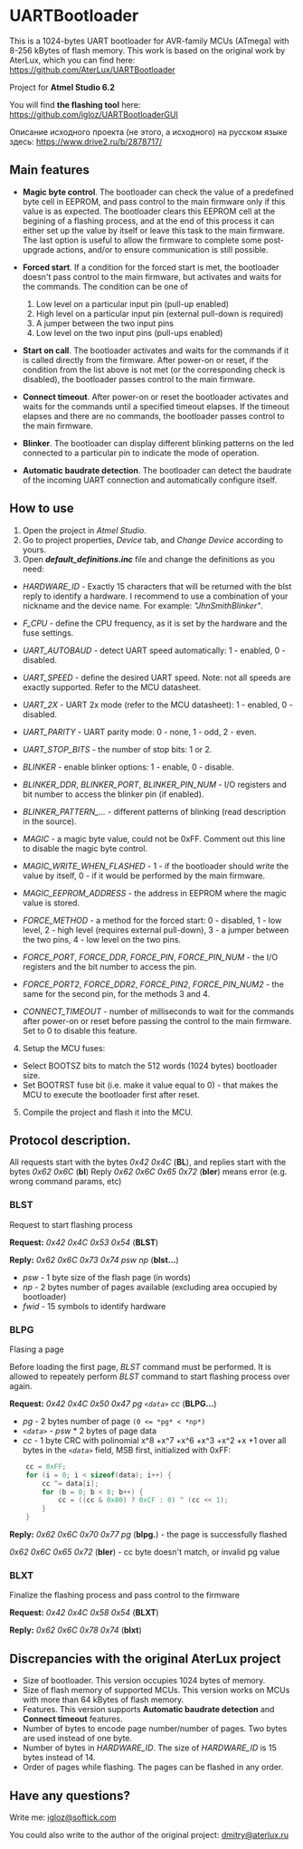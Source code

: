 # UARTBootloader
This is a 1024-bytes UART bootloader for AVR-family MCUs (ATmega) with 8-256 kBytes of flash memory.
This work is based on the original work by AterLux, which you can find here: https://github.com/AterLux/UARTBootloader

Project for **Atmel Studio 6.2**

You will find **the flashing tool** here: https://github.com/igloz/UARTBootloaderGUI

Описание исходного проекта (не этого, а исходного) на русском языке здесь: https://www.drive2.ru/b/2878717/

## Main features

* **Magic byte control**. The bootloader can check the value of a predefined byte cell in EEPROM, and pass control to the main firmware only if this value is as expected.
The bootloader clears this EEPROM cell at the begining of a flashing process, and at the end of this process it can either set up the value by itself or leave this task to the main firmware.
The last option is useful to allow the firmware to complete some post-upgrade actions, and/or to ensure communication is still possible.   

* **Forced start**. If a condition for the forced start is met, the bootloader doesn't pass control to the main firmware, but activates and waits for the commands. The condition can be one of
  1. Low level on a particular input pin (pull-up enabled)
  2. High level on a particular input pin (external pull-down is required)
  3. A jumper between the two input pins
  4. Low level on the two input pins (pull-ups enabled)

* **Start on call**. The bootloader activates and waits for the commands if it is called directly from the firmware. 
After power-on or reset, if the condition from the list above is not met (or the corresponding check is disabled), the bootloader passes control to the main firmware.

* **Connect timeout**. After power-on or reset the bootloader activates and waits for the commands until a specified timeout elapses.
If the timeout elapses and there are no commands, the bootloader passes control to the main firmware.

* **Blinker**. The bootloader can display different blinking patterns on the led connected to a particular pin to indicate the mode of operation.

* **Automatic baudrate detection**. The bootloader can detect the baudrate of the incoming UART connection and automatically configure itself.

## How to use

1. Open the project in *Atmel Studio*.
2. Go to project properties, *Device* tab, and *Change Device* according to yours.
3. Open ***default_definitions.inc*** file and change the definitions as you need:
  * *HARDWARE_ID* - Exactly 15 characters that will be returned with the blst reply to identify a hardware. I recommend to use a combination of your nickname and the device name. For example: *"JhnSmithBlinker"*.
  * *F_CPU* - define the CPU frequency, as it is set by the hardware and the fuse settings.
  * *UART_AUTOBAUD* - detect UART speed automatically: 1 - enabled, 0 - disabled.
  * *UART_SPEED* - define the desired UART speed. Note: not all speeds are exactly supported. Refer to the MCU datasheet.
  * *UART_2X* - UART 2x mode (refer to the MCU datasheet): 1 - enabled, 0 - disabled.
  * *UART_PARITY* - UART parity mode: 0 - none, 1 - odd, 2 - even.
  * *UART_STOP_BITS* - the number of stop bits: 1 or 2.
  
  * *BLINKER* - enable blinker options: 1 - enable, 0 - disable.
  * *BLINKER_DDR*, *BLINKER_PORT*, *BLINKER_PIN_NUM* - I/O registers and bit number to access the blinker pin (if enabled).
  * *BLINKER_PATTERN_...* - different patterns of blinking (read description in the source).
  
  * *MAGIC* - a magic byte value, could not be 0xFF. Comment out this line to disable the magic byte control.
  * *MAGIC_WRITE_WHEN_FLASHED* - 1 - if the bootloader should write the value by itself, 0 - if it would be performed by the main firmware.
  * *MAGIC_EEPROM_ADDRESS* - the address in EEPROM where the magic value is stored.

  * *FORCE_METHOD* - a method for the forced start: 0 - disabled, 1 - low level, 2 - high level (requires external pull-down), 3 - a jumper between the two pins, 4 - low level on the two pins.
  * *FORCE_PORT*, *FORCE_DDR*, *FORCE_PIN*, *FORCE_PIN_NUM* - the I/O registers and the bit number to access the pin.
  * *FORCE_PORT2*, *FORCE_DDR2*, *FORCE_PIN2*, *FORCE_PIN_NUM2* - the same for the second pin, for the methods 3 and 4.

  * *CONNECT_TIMEOUT* - number of milliseconds to wait for the commands after power-on or reset before passing the control to the main firmware. Set to 0 to disable this feature.
4. Setup the MCU fuses:
  * Select BOOTSZ bits to match the 512 words (1024 bytes) bootloader size.
  * Set BOOTRST fuse bit (i.e. make it value equal to 0) - that makes the MCU to execute the bootloader first after reset.
5. Compile the project and flash it into the MCU.

## Protocol description. 

All requests start with the bytes *0x42 0x4C* (**BL**), and replies start with the bytes *0x62 0x6C* (**bl**)
Reply *0x62 0x6C 0x65 0x72* (**bler**) means error (e.g. wrong command params, etc)
   
### BLST

Request to start flashing process

**Request:** *0x42 0x4C 0x53 0x54* (**BLST**) 

**Reply:** *0x62 0x6C 0x73 0x74 psw np <fwid>* (**blst...**) 
* *psw* - 1 byte size of the flash page (in words)
* *np* - 2 bytes number of pages available (excluding area occupied by bootloader)
* *fwid* - 15 symbols to identify hardware

### BLPG

Flasing a page

Before loading the first page, *BLST* command must be performed.
It is allowed to repeately perform *BLST* command to start flashing process over again.

**Request:** *0x42 0x4C 0x50 0x47 pg `<data>` cc* (**BLPG...**) 
* *pg* - 2 bytes number of page `(0 <= *pg* < *np*)`
* *`<data>`* - *psw* * 2 bytes of page data 
* *cc* - 1 byte CRC with polinomial x^8 +x^7 +x^6 +x^3 +x^2 +x +1 over all bytes in the *`<data>`* field, MSB first, initialized with 0xFF:
```c         
    cc = 0xFF;
    for (i = 0; i < sizeof(data); i++) {
        cc ^= data[i];
        for (b = 0; b < 8; b++) {
            cc = ((cc & 0x80) ? 0xCF : 0) ^ (cc << 1);
        }
    }
```

**Reply:** *0x62 0x6C 0x70 0x77 pg* (**blpg.**) - the page is successfully flashed

*0x62 0x6C 0x65 0x72* (**bler**) - cc byte doesn't match, or invalid pg value

### BLXT

Finalize the flashing process and pass control to the firmware

**Request:** *0x42 0x4C 0x58 0x54* (**BLXT**) 

**Reply:**  *0x62 0x6C 0x78 0x74* (**blxt**) 

## Discrepancies with the original AterLux project

* Size of bootloader. This version occupies 1024 bytes of memory.
* Size of flash memory of supported MCUs. This version works on MCUs with more than 64 kBytes of flash memory.
* Features. This version supports **Automatic baudrate detection** and **Connect timeout** features.
* Number of bytes to encode page number/number of pages. Two bytes are used instead of one byte.
* Number of bytes in *HARDWARE_ID*. The size of *HARDWARE_ID* is 15 bytes instead of 14.
* Order of pages while flashing. The pages can be flashed in any order.

## Have any questions?

Write me: igloz@softick.com

You could also write to the author of the original project: dmitry@aterlux.ru
